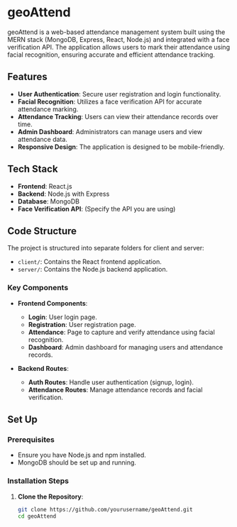 # geoAttend

geoAttend is a web-based attendance management system built using the MERN stack (MongoDB, Express, React, Node.js) and integrated with a face verification API. The application allows users to mark their attendance using facial recognition, ensuring accurate and efficient attendance tracking.

## Features

- **User Authentication**: Secure user registration and login functionality.
- **Facial Recognition**: Utilizes a face verification API for accurate attendance marking.
- **Attendance Tracking**: Users can view their attendance records over time.
- **Admin Dashboard**: Administrators can manage users and view attendance data.
- **Responsive Design**: The application is designed to be mobile-friendly.

## Tech Stack

- **Frontend**: React.js
- **Backend**: Node.js with Express
- **Database**: MongoDB
- **Face Verification API**: (Specify the API you are using)

## Code Structure

The project is structured into separate folders for client and server:

- `client/`: Contains the React frontend application.
- `server/`: Contains the Node.js backend application.

### Key Components

- **Frontend Components**:
  - **Login**: User login page.
  - **Registration**: User registration page.
  - **Attendance**: Page to capture and verify attendance using facial recognition.
  - **Dashboard**: Admin dashboard for managing users and attendance records.

- **Backend Routes**:
  - **Auth Routes**: Handle user authentication (signup, login).
  - **Attendance Routes**: Manage attendance records and facial verification.

## Set Up

### Prerequisites

- Ensure you have Node.js and npm installed.
- MongoDB should be set up and running.

### Installation Steps

1. **Clone the Repository**:
   ```bash
   git clone https://github.com/yourusername/geoAttend.git
   cd geoAttend
